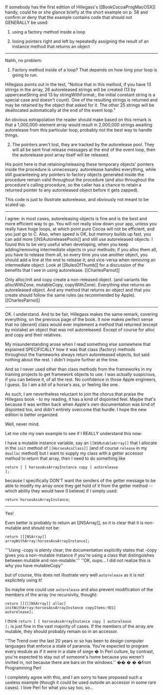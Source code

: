 If somebody has the first edition of Hillegass's [[BookCocoaProgMacOSX]] handy, could he or she glance briefly
at the short example on p. 58 and confirm or deny that the example contains code that
should not GENERALLY be used:

1) using a factory method inside a loop

2) losing pointers right and left by repeatedly assigning the result of an instance method that returns an object

----

Nahh, no problem:

1) Factory method inside of a loop? That depends on how long your loop is going to run.

Hillegass points out in the text, "Notice that in this method, if you have 13 strings in the array, 26 autoreleased strings will be created (13 by uppercaseString and 13 by stringWithFormat:, the initial constant string is a special case and doesn't count). One of the resulting strings is returned and may be retained by the object that asked for it. The other 25 strings will be deallocated automatically at the end of the event loop."

An obvious extrapolation the reader should make based on this remark is that a 1,000,000-element array would result in 2,000,000 strings awaiting autorelease from this particular loop, probably not the best way to handle things.

2) The pointers aren't lost, they are tracked by the autorelease pool. They will all be sent final release messages at the end of the event loop, then the autorelease pool array itself will be released.

His point here is that retaining/releasing these temporary objects' pointers inside the procedure is unnecessary. autorelease handles everything, while still guaranteeing any pointers to factory objects generated inside the procedure remain valid throughout the procedure (and also throughout the procedure's calling procedure, so the caller has a chance to retain a returned pointer to any autoreleased object before it gets zapped).

This code is just to illustrate autorelease, and obviously not meant to be scaled up.

----
I agree: in most cases, autoreleasing objects is fine and is the best and more efficient way to go. You will not really slow down your app, unless you really have huge loops, at which point pure Cocoa will not be efficient, and you just go to C. Also, when speed is OK, but memory builds up fast, you can add more [[NSAutoreleasePools]] and still use autoreleased objects. I found this to be very useful when developing, when you keep adding/removing intermediate objects in your methods; if you alloc them all, you have to release them all, so every time you use another object, you should add a line at the end to release it; and vice-versa when removing an intermediate object. Look at [[RulesOfThumb]] for a discussion of the benefits that I see in using autorelease. [[CharlesParnot]]

Only alloc/init and copy create a non-released object. (and variants like allocWithZone, mutableCopy, copyWithZone). Everything else returns an autoreleased object. And any method that returns an object and that you create should follow the same rules (as recommended by Apple). [[CharlesParnot]]

----

OK. I understand. And to be fair, Hillegass makes the same remark, covering everything, on the previous page of the book.
It now makes perfect sense that no (decent) class would ever implement a method that returned (except by mistake) an object that was not autoreleased.
Except of course for alloc and copy and their relatives.

My misunderstanding arose when I read something else somewhere that explained SPECIFICALLY how it was that class (factory)
methods throughout the frameworks always return autoreleased objects, but said nothing about the rest. I didn't inquire further at the time.

And so I never used other than class methods from the frameworks in my training projects to get framework objects to use.
I was actually suspicious, if you can believe it, of all the rest. No confidence in those Apple engineers, I guess.
So I am a bit of a horse's ass, or feeling like one.

As such, I am nevertheless reluctant to join the chorus that praise the Hillegass book - to my reading, it has a kind of disjointed feel.
Maybe that's because it was written back when Apple's own documentation was kind of disjointed too, and didn't entirely overcome that hurdle.
I hope the new edition is better organized.

Well, never mind.

Let me cite my own example to see if I REALLY understand this now:

I have a mutable instance variable, say an <code>[[NSMutableArray]]</code> that I allocate in the <code>init</code> method of <code>[[HorsesAssClass]]</code>
(and of course <code>release</code> in my <code>dealloc</code> method)
but I want to supply my class with a getter accessor method to return that array,
then I need to do something like

<code>return [ [ horsesAssArrayInstance copy ] autorelease ];</code>

because I specifically DON'T want the senders of the getter message to be able to modify my array once they get hold of it from the getter method
-- which ability they would have (I believe) if I simply used:

<code>return horsesAssArrayInstance;</code>

----

Yes!

Even better is probably to return an [[NSArray]], so it is clear that it is non-mutable and should not be:

<code>return [[[NSArray]] arrayWithArray:horsesAssArrayInstance];</code>

'''Using -copy is plenty clear; the documentation explicitly states that -copy gives you a non-mutable instance if you're using a class that distinguishes between mutable and non-mutable.''' ''OK, oups... I did not realize this is why you have mutableCopy''

but of course, this does not illustrate very well <code>autorelease</code> as it is not explicitely using it!

So maybe one could use <code>autorelease</code> and also prevent modification of the members of the array (no recursivity, though):

<code>return [[[[[NSArray]] alloc] initWithArray:horsesAssArrayInstance copyItems:YES] autorelease];</code>

I think <code>return [ [ horsesAssArrayInstance copy ] autorelease ];</code> is just fine in the vast majority of cases. If the members of the array are mutable, they should probably remain so in an accessor.

''The Trend over the last 20 years or so has been to design computer 
languages that enforce a state of paranoia. You're expected to program 
every module as if it were in a state of siege � In Perl culture, by 
contrast, you're expected to stay out of someone's home because you 
weren't invited in, not because there are bars on the windows.''
�� � � �from Programming Perl

I completely agree with this, and I am sorry to have proposed such a useless example (though it could be used outside an accessor in some rare cases). I love Perl for what you say too, so...